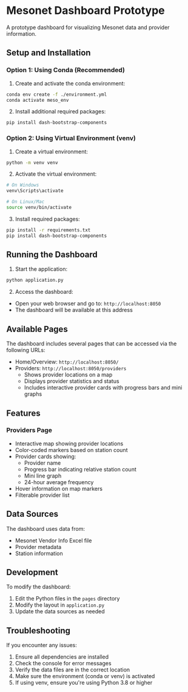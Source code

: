 # Mesonet Dashboard Prototype

A prototype dashboard for visualizing Mesonet data and provider information.

## Setup and Installation

### Option 1: Using Conda (Recommended)

1. Create and activate the conda environment:
```bash
conda env create -f ./environment.yml
conda activate meso_env
```

2. Install additional required packages:
```bash
pip install dash-bootstrap-components
```

### Option 2: Using Virtual Environment (venv)

1. Create a virtual environment:
```bash
python -m venv venv
```

2. Activate the virtual environment:
```bash
# On Windows
venv\Scripts\activate

# On Linux/Mac
source venv/bin/activate
```

3. Install required packages:
```bash
pip install -r requirements.txt
pip install dash-bootstrap-components
```

## Running the Dashboard

1. Start the application:
```bash
python application.py
```

2. Access the dashboard:
- Open your web browser and go to: `http://localhost:8050`
- The dashboard will be available at this address

## Available Pages

The dashboard includes several pages that can be accessed via the following URLs:

- Home/Overview: `http://localhost:8050/`
- Providers: `http://localhost:8050/providers`
  - Shows provider locations on a map
  - Displays provider statistics and status
  - Includes interactive provider cards with progress bars and mini graphs

## Features

### Providers Page
- Interactive map showing provider locations
- Color-coded markers based on station count
- Provider cards showing:
  - Provider name
  - Progress bar indicating relative station count
  - Mini line graph
  - 24-hour average frequency
- Hover information on map markers
- Filterable provider list

## Data Sources

The dashboard uses data from:
- Mesonet Vendor Info Excel file
- Provider metadata
- Station information

## Development

To modify the dashboard:
1. Edit the Python files in the `pages` directory
2. Modify the layout in `application.py`
3. Update the data sources as needed

## Troubleshooting

If you encounter any issues:
1. Ensure all dependencies are installed
2. Check the console for error messages
3. Verify the data files are in the correct location
4. Make sure the environment (conda or venv) is activated
5. If using venv, ensure you're using Python 3.8 or higher